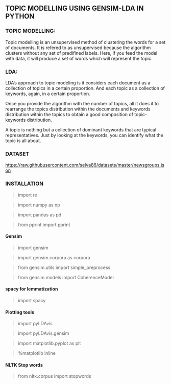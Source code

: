 ## TOPIC MODELLING USING GENSIM-LDA IN PYTHON

### TOPIC MODELLING:

Topic modelling is an unsupervised method of clustering the words for a set of documents. It is refered to as unsupervised because the algorithm clusters without any set of predifined labels. Here, if you feed the model with data, it will produce a set of words which will represent the topic.

### LDA:

LDA’s approach to topic modeling is it considers each document as a collection of topics in a certain proportion. And each topic as a collection of keywords, again, in a certain proportion.

Once you provide the algorithm with the number of topics, all it does it to rearrange the topics distribution within the documents and keywords distribution within the topics to obtain a good composition of topic-keywords distribution.

A topic is nothing but a collection of dominant keywords that are typical representatives. Just by looking at the keywords, you can identify what the topic is all about.

### DATASET

https://raw.githubusercontent.com/selva86/datasets/master/newsgroups.json

### INSTALLATION

>import re

>import numpy as np

>import pandas as pd 

>from pprint import pprint


#### Gensim
>import gensim

>import gensim.corpora as corpora

>from gensim.utils import simple_preprocess

>from gensim.models import CoherenceModel

#### spacy for lemmatization
>import spacy

#### Plotting tools
>import pyLDAvis

>import pyLDAvis.gensim  

>import matplotlib.pyplot as plt

>%matplotlib inline



#### NLTK Stop words
>from nltk.corpus import stopwords
